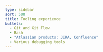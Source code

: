```yaml
---
type: sidebar
sort: 500
title: Tooling experience
bullets:
  - Git and Git Flow
  - Bash
  - "Atlassian products: JIRA, Confluence"
  - Various debugging tools
---
```

